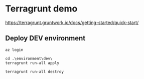 # Terragrunt demo

https://terragrunt.gruntwork.io/docs/getting-started/quick-start/

## Deploy DEV environment

```pwsh
az login

cd .\environment\dev\
terragrunt run-all apply

terragrunt run-all destroy
```